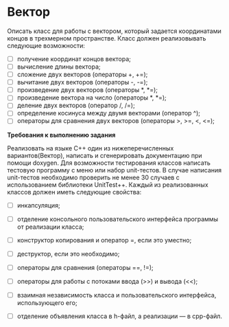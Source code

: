 # Вектор

Описать класс для работы с вектором, который задается координатами концов в трехмерном пространстве. Класс должен реализовывать следующие возможности:
- [ ] получение координат концов вектора;
- [ ] вычисление длины вектора;
- [ ] сложение двух векторов (операторы +, +=);
- [ ] вычитание двух векторов (операторы -, -=);
- [ ] произведение двух векторов (операторы *, *=);
- [ ] произведение вектора на число (операторы *, *=);
- [ ] деление двух векторов (оператор /, /=);
- [ ] определение косинуса между двумя векторами (оператор ^);
- [ ] операторы для сравнения двух векторов (операторы >, >=, <, <=);

**Требования к выполнению задания**

Реализовать на языке С++ один из нижеперечисленных вариантов(Вектор), написать и сгенерировать документацию при помощи doxygen. Для возможности тестирования классов написать тестовую программу с меню или набор unit-тестов. В случае написания unit-тестов необходимо проверить не менее 30 случаев с использованием библиотеки UnitTest++.
Каждый из реализованных классов должен иметь следующие свойства:
- [ ] инкапсуляция;
- [ ] отделение консольного пользовательского интерфейса программы от реализации класса;
- [ ] конструктор копирования и оператор =, если это уместно;
- [ ] деструктор, если это необходимо;
- [ ] операторы для сравнения (операторы ==, !=);
- [ ] операторы для работы с потоками ввода (>>) и вывода (<<);
- [ ] взаимная независимость класса и пользовательского интерфейса, использующего его;
- [ ] отделение объявления класса в h-файл, а реализации — в cpp-файл.

